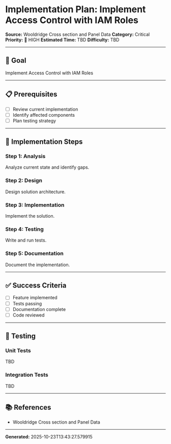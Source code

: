 # Implementation Plan: Implement Access Control with IAM Roles

**Source:** Wooldridge   Cross section and Panel Data
**Category:** Critical
**Priority:** 🔴 HIGH
**Estimated Time:** TBD
**Difficulty:** TBD

---

## 🎯 Goal

Implement Access Control with IAM Roles

---

## 📋 Prerequisites

- [ ] Review current implementation
- [ ] Identify affected components
- [ ] Plan testing strategy

---

## 🔧 Implementation Steps

### Step 1: Analysis

Analyze current state and identify gaps.

### Step 2: Design

Design solution architecture.

### Step 3: Implementation

Implement the solution.

### Step 4: Testing

Write and run tests.

### Step 5: Documentation

Document the implementation.

---

## ✅ Success Criteria

- [ ] Feature implemented
- [ ] Tests passing
- [ ] Documentation complete
- [ ] Code reviewed

---

## 🧪 Testing

### Unit Tests

TBD

### Integration Tests

TBD

---

## 📚 References

- Wooldridge   Cross section and Panel Data

---

**Generated:** 2025-10-23T13:43:27.579915
